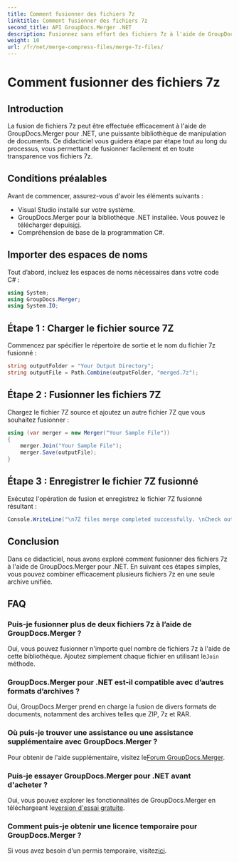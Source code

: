 ```yaml
---
title: Comment fusionner des fichiers 7z
linktitle: Comment fusionner des fichiers 7z
second_title: API GroupDocs.Merger .NET
description: Fusionnez sans effort des fichiers 7z à l'aide de GroupDocs.Merger pour .NET. Suivez notre guide étape par étape pour combiner plusieurs archives en une seule de manière transparente.
weight: 10
url: /fr/net/merge-compress-files/merge-7z-files/
---
```


# Comment fusionner des fichiers 7z

## Introduction
La fusion de fichiers 7z peut être effectuée efficacement à l'aide de GroupDocs.Merger pour .NET, une puissante bibliothèque de manipulation de documents. Ce didacticiel vous guidera étape par étape tout au long du processus, vous permettant de fusionner facilement et en toute transparence vos fichiers 7z.
## Conditions préalables
Avant de commencer, assurez-vous d'avoir les éléments suivants :
- Visual Studio installé sur votre système.
-  GroupDocs.Merger pour la bibliothèque .NET installée. Vous pouvez le télécharger depuis[ici](https://releases.groupdocs.com/merger/net/).
- Compréhension de base de la programmation C#.

## Importer des espaces de noms
Tout d’abord, incluez les espaces de noms nécessaires dans votre code C# :
```csharp
using System; 
using GroupDocs.Merger;
using System.IO;
```
## Étape 1 : Charger le fichier source 7Z
Commencez par spécifier le répertoire de sortie et le nom du fichier 7z fusionné :
```csharp
string outputFolder = "Your Output Directory";
string outputFile = Path.Combine(outputFolder, "merged.7z");
```
## Étape 2 : Fusionner les fichiers 7Z
Chargez le fichier 7Z source et ajoutez un autre fichier 7Z que vous souhaitez fusionner :
```csharp
using (var merger = new Merger("Your Sample File"))
{
    merger.Join("Your Sample File");
    merger.Save(outputFile);
}
```
## Étape 3 : Enregistrer le fichier 7Z fusionné
Exécutez l'opération de fusion et enregistrez le fichier 7Z fusionné résultant :
```csharp
Console.WriteLine("\n7Z files merge completed successfully. \nCheck output in {0}", outputFolder);
```

## Conclusion
Dans ce didacticiel, nous avons exploré comment fusionner des fichiers 7z à l'aide de GroupDocs.Merger pour .NET. En suivant ces étapes simples, vous pouvez combiner efficacement plusieurs fichiers 7z en une seule archive unifiée.

## FAQ
### Puis-je fusionner plus de deux fichiers 7z à l’aide de GroupDocs.Merger ?
 Oui, vous pouvez fusionner n'importe quel nombre de fichiers 7z à l'aide de cette bibliothèque. Ajoutez simplement chaque fichier en utilisant le`Join` méthode.
### GroupDocs.Merger pour .NET est-il compatible avec d’autres formats d’archives ?
Oui, GroupDocs.Merger prend en charge la fusion de divers formats de documents, notamment des archives telles que ZIP, 7z et RAR.
### Où puis-je trouver une assistance ou une assistance supplémentaire avec GroupDocs.Merger ?
 Pour obtenir de l'aide supplémentaire, visitez le[Forum GroupDocs.Merger](https://forum.groupdocs.com/c/merger/32).
### Puis-je essayer GroupDocs.Merger pour .NET avant d'acheter ?
 Oui, vous pouvez explorer les fonctionnalités de GroupDocs.Merger en téléchargeant le[version d'essai gratuite](https://releases.groupdocs.com/).
### Comment puis-je obtenir une licence temporaire pour GroupDocs.Merger ?
 Si vous avez besoin d'un permis temporaire, visitez[ici](https://purchase.groupdocs.com/temporary-license/).